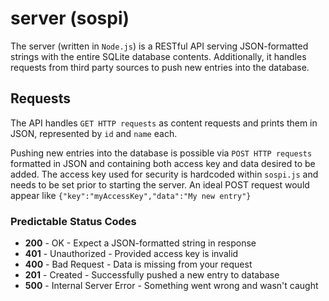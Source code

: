 # server (sospi)
The server (written in `Node.js`) is a RESTful API serving JSON-formatted strings with the entire SQLite database contents. Additionally, it handles requests from third party sources to push new entries into the database.

## Requests
The API handles `GET HTTP requests` as content requests and prints them in JSON, represented by `id` and `name` each.

Pushing new entries into the database is possible via `POST HTTP requests` formatted in JSON and containing both access key and data desired to be added. The access key used for security is hardcoded within `sospi.js` and needs to be set prior to starting the server. An ideal POST request would appear like `{"key":"myAccessKey","data":"My new entry"}`

### Predictable Status Codes
* **200** - OK - Expect a JSON-formatted string in response
* **401** - Unauthorized - Provided access key is invalid
* **400** - Bad Request - Data is missing from your request
* **201** - Created - Successfully pushed a new entry to database
* **500** - Internal Server Error - Something went wrong and wasn't caught
